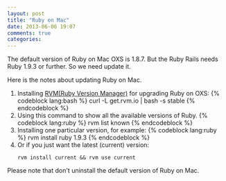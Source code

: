 ```yaml
---
layout: post
title: "Ruby on Mac"
date: 2013-06-06 19:07
comments: true
categories: 
---
```

The default version of Ruby on Mac OXS is 1.8.7. But the Ruby Rails needs Ruby 1.9.3 or further. So we need update it.

Here is the notes about updating Ruby on Mac.
<!-- more -->
1. Installing [RVM(Ruby Version Manager)](https://rvm.io/) for upgrading Ruby on OXS:
    {% codeblock lang:bash %}
    curl -L get.rvm.io | bash -s stable
    {% endcodeblock %}
2. Using this command to show all the available versions of Ruby.
    {% codeblock lang:ruby %}
    rvm list known
    {% endcodeblock %}
3. Installing one particular version, for example:
    {% codeblock lang:ruby %}
    rvm install ruby 1.9.3
    {% endcodeblock %}
4. Or if you just want the latest (current) version:
    <pre><code>rvm install current && rvm use current</code></pre>

Please note that don't uninstall the default version of Ruby on Mac.